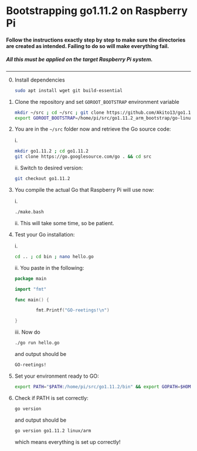 # Bootstrapping go1.11.2 on Raspberry Pi
#### Follow the instructions exactly step by step to make sure the directories are created as intended. Failing to do so will make everything fail.
##### All this must be applied on the target Raspberry Pi system.


-----




0. Install dependencies

    ```bash
    sudo apt install wget git build-essential
    ```

1. Clone the repository and set `GOROOT_BOOTSTRAP` environment variable
   
   
    ```bash
    mkdir ~/src ; cd ~/src ; git clone https://github.com/Akito13/go1.11.2_arm_bootstrap.git
    export GOROOT_BOOTSTRAP=/home/pi/src/go1.11.2_arm_bootstrap/go-linux-arm-bootstrap
    ```
   
   
2. You are in the `~/src` folder now and retrieve the Go source code:

    i.
    ```bash
    mkdir go1.11.2 ; cd go1.11.2
    git clone https://go.googlesource.com/go . && cd src
    ```
    
    ii. Switch to desired version: 
    
    ```bash
    git checkout go1.11.2
    ```

3. You compile the actual Go that Raspberry Pi will use now:
 
    i.   
    ```bash
    ./make.bash
    ```
       
    ii. This will take some time, so be patient.

4. Test your Go installation:
    
    i.
    
    ```bash
    cd .. ; cd bin ; nano hello.go
    ```
    
    ii. You paste in the following:
    
    ```go
    package main

    import "fmt"

    func main() {

            fmt.Printf("GO-reetings!\n")

    }
    ```

    iii. Now do
    
    ```bash
    ./go run hello.go
    ```
    
    and output should be 
    
    ```bash
    GO-reetings!
    ```


5. Set your environment ready to GO:

    ```bash
    export PATH="$PATH:/home/pi/src/go1.11.2/bin" && export GOPATH=$HOME/go
    ```
    
6. Check if PATH is set correctly:
  
    ```bash
    go version
    ```
    
    and output should be
    
    ```bash
    go version go1.11.2 linux/arm
    ```
    
    which means everything is set up correctly!

